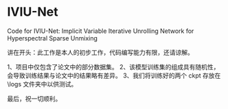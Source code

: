 # IVIU-Net
Code for IVIU-Net: Implicit Variable Iterative Unrolling Network for Hyperspectral Sparse Unmixing

讲在开头：此工作是本人的初步工作，代码编写能力有限，还请谅解。

1、项目中仅包含了论文中的部分数据集。
2、该模型训练集的组成具有随机性，会导致训练结果与论文中的结果略有差异。
3、我们将训练好的两个 ckpt 存放在 \logs 文件夹中以供测试。

最后，祝一切顺利。
